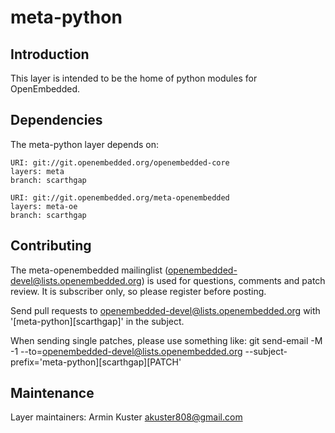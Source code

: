 meta-python
================================

Introduction
-------------------------

This layer is intended to be the home of python modules for OpenEmbedded.

Dependencies
-------------------------

The meta-python layer depends on:

	URI: git://git.openembedded.org/openembedded-core
	layers: meta
	branch: scarthgap

	URI: git://git.openembedded.org/meta-openembedded
	layers: meta-oe
	branch: scarthgap

Contributing
-------------------------

The meta-openembedded mailinglist
(openembedded-devel@lists.openembedded.org) is used for questions,
comments and patch review. It is subscriber only, so please register
before posting.

Send pull requests to openembedded-devel@lists.openembedded.org with
'[meta-python][scarthgap]' in the subject.

When sending single patches, please use something like:
git send-email -M -1 --to=openembedded-devel@lists.openembedded.org --subject-prefix='meta-python][scarthgap][PATCH'

Maintenance
-------------------------

Layer maintainers: Armin Kuster <akuster808@gmail.com>

